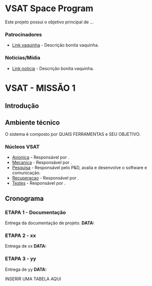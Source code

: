 # VSAT Space Program

Este projeto possui o objetivo principal de ...

### Patrocinadores

* [Link vaquinha](https://medium.com/coding-skills/clean-code-101-meaningful-names-and-functions-bf450456d90c) -  Descrição bonita vaquinha.

### Noticias/Mídia

* [Link noticia](https://medium.com/coding-skills/clean-code-101-meaningful-names-and-functions-bf450456d90c) -  Descrição bonita vaquinha.


# VSAT - MISSÃO 1

## Introdução

## Ambiente técnico

O sistema é composto por QUAIS FERRAMENTAS e SEU OBJETIVO.

### Núcleos VSAT

* [Avionica](https://github.com/VSAT-Space-Program/VSAT-M1/blob/master/Avionica) -  Responsável por .
* [Mecanica](https://github.com/VSAT-Space-Program/VSAT-M1/blob/master/Mecanica) -  Responsável por .
* [Pesquisa](https://github.com/VSAT-Space-Program/VSAT-M1/blob/master/Pesquisa) -  Responsável pelo P&D, avalia e desenvolve o software e comunicação.
* [Recuperacao](https://github.com/VSAT-Space-Program/VSAT-M1/blob/master/Recuperacao) -  Responsável por .
* [Testes](https://github.com/VSAT-Space-Program/VSAT-M1/blob/master/Testes) -  Responsável por .

## Cronograma

### ETAPA 1 - Documentação
Entrega da documentação de projeto.
**DATA:**

### ETAPA 2 - xx
Entrega de xx
**DATA:**

### ETAPA 3 - yy
Entrega de yy
**DATA:**

INSERIR UMA TABELA AQUI


